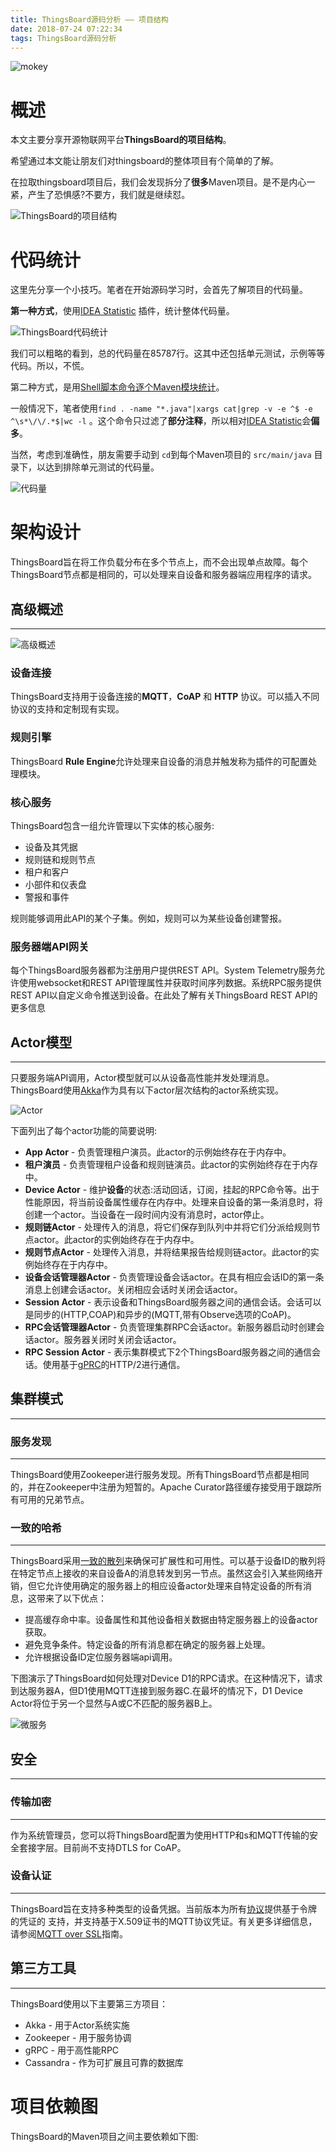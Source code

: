 ```yaml
---
title: ThingsBoard源码分析 —— 项目结构
date: 2018-07-24 07:22:34
tags: ThingsBoard源码分析
---
```




![mokey](ThingsBoard-2/timg.jpg)






# 概述

本文主要分享开源物联网平台**ThingsBoard的项目结构**。

希望通过本文能让朋友们对thingsboard的整体项目有个简单的了解。

在拉取thingsboard项目后，我们会发现拆分了**很多**Maven项目。是不是内心一紧，产生了恐惧感?不要方，我们就是继续怼。

![ThingsBoard的项目结构](ThingsBoard-2/项目结构.png)

# 代码统计

这里先分享一个小技巧。笔者在开始源码学习时，会首先了解项目的代码量。

**第一种方式**，使用[IDEA Statistic](https://plugins.jetbrains.com/plugin/4509-statistic) 插件，统计整体代码量。

![ThingsBoard代码统计](ThingsBoard-2/代码统计.png)

我们可以粗略的看到，总的代码量在85787行。这其中还包括单元测试，示例等等代码。所以，不慌。

第二种方式，是用[Shell脚本命令逐个Maven模块统计](https://blog.csdn.net/yhhwatl/article/details/52623879)。

一般情况下，笔者使用`find . -name "*.java"|xargs cat|grep -v -e ^$ -e ^\s*\/\/.*$|wc -l` 。这个命令只过滤了**部分注释**，所以相对[IDEA  Statistic](https://plugins.jetbrains.com/plugin/4509-statistic)会**偏多**。

当然，考虑到准确性，朋友需要手动到 `cd`到每个Maven项目的 `src/main/java` 目录下，以达到排除单元测试的代码量。

![代码量](ThingsBoard-2/代码量.png)



<!-- more -->



# 架构设计

ThingsBoard旨在将工作负载分布在多个节点上，而不会出现单点故障。每个ThingsBoard节点都是相同的，可以处理来自设备和服务器端应用程序的请求。

## 高级概述

------

![高级概述](ThingsBoard-2/architecture-in-brief.png)

### 设备连接

ThingsBoard支持用于设备连接的**MQTT**，**CoAP** 和 **HTTP** 协议。可以插入不同协议的支持和定制现有实现。

### 规则引擎

ThingsBoard **Rule Engine**允许处理来自设备的消息并触发称为插件的可配置处理模块。

### 核心服务

ThingsBoard包含一组允许管理以下实体的核心服务:

- 设备及其凭据
- 规则链和规则节点
- 租户和客户
- 小部件和仪表盘
- 警报和事件

规则能够调用此API的某个子集。例如，规则可以为某些设备创建警报。

### 服务器端API网关

每个ThingsBoard服务器都为注册用户提供REST API。System Telemetry服务允许使用websocket和REST API管理属性并获取时间序列数据。系统RPC服务提供REST API以自定义命令推送到设备。在此处了解有关ThingsBoard REST API的更多信息



## Actor模型

------

只要服务端API调用，Actor模型就可以从设备高性能并发处理消息。ThingsBoard使用[Akka](https://akka.io/)作为具有以下actor层次结构的actor系统实现。

![Actor](ThingsBoard-2/actor-system-hierarchies.png)

下面列出了每个actor功能的简要说明:

- **App Actor**  -  负责管理租户演员。此actor的示例始终存在于内存中。
- **租户演员** -  负责管理租户设备和规则链演员。此actor的实例始终存在于内存中。
- **Device Actor** -  维护**设备**的状态:活动回话，订阅，挂起的RPC命令等。出于性能原因，将当前设备属性缓存在内存中。处理来自设备的第一条消息时，将创建一个actor。当设备在一段时间内没有消息时，actor停止。
- **规则链Actor** - 处理传入的消息，将它们保存到队列中并将它们分派给规则节点actor。此actor的实例始终存在于内存中。
- **规则节点Actor** - 处理传入消息，并将结果报告给规则链actor。此actor的实例始终存在于内存中。
- **设备会话管理器Actor** - 负责管理设备会话actor。在具有相应会话ID的第一条消息上创建会话actor。关闭相应会话时关闭会话actor。
- **Session Actor** - 表示设备和ThingsBoard服务器之间的通信会话。会话可以是同步的(HTTP,COAP)和异步的(MQTT,带有Observe选项的CoAP)。
- **RPC会话管理器Actor** - 负责管理集群RPC会话actor。新服务器启动时创建会话actor。服务器关闭时关闭会话actor。
- **RPC Session Actor** - 表示集群模式下2个ThingsBoard服务器之间的通信会话。使用基于[gPRC](https://grpc.io/)的HTTP/2进行通信。

## 集群模式

------

### 服务发现

------

ThingsBoard使用Zookeeper进行服务发现。所有ThingsBoard节点都是相同的，并在Zookeeper中注册为短暂的。Apache Curator路径缓存接受用于跟踪所有可用的兄弟节点。

### 一致的哈希

------

ThingsBoard采用[一致的散列](https://dzone.com/articles/simple-magic-consistent)来确保可扩展性和可用性。可以基于设备ID的散列将在特定节点上接收的来自设备A的消息转发到另一节点。虽然这会引入某些网络开销，但它允许使用确定的服务器上的相应设备actor处理来自特定设备的所有消息，这带来了以下优点： 

- 提高缓存命中率。设备属性和其他设备相关数据由特定服务器上的设备actor获取。
- 避免竞争条件。特定设备的所有消息都在确定的服务器上处理。
- 允许根据设备ID定位服务器端api调用。

下图演示了ThingsBoard如何处理对Device D1的RPC请求。在这种情况下，请求到达服务器A，但D1使用MQTT连接到服务器C.在最坏的情况下，D1 Device Actor将位于另一个显然与A或C不匹配的服务器B上。 

![微服务](ThingsBoard-2/cluster-mode-rpc-request.png)

## 安全

------

### 传输加密

------

作为系统管理员，您可以将ThingsBoard配置为使用HTTP和s和MQTT传输的安全套接字层。目前尚不支持DTLS for CoAP。 

### 设备认证

------

ThingsBoard旨在支持多种类型的设备凭据。当前版本为所有[协议](https://thingsboard.io/docs/reference/protocols/)提供基于令牌的凭证的 支持，并支持基于X.509证书的MQTT协议凭证。有关更多详细信息，请参阅[MQTT over SSL](https://thingsboard.io/docs/user-guide/mqtt-over-ssl/)指南。 

## 第三方工具

------

ThingsBoard使用以下主要第三方项目： 

- Akka - 用于Actor系统实施
- Zookeeper - 用于服务协调
- gRPC - 用于高性能RPC
- Cassandra - 作为可扩展且可靠的数据库

# 项目依赖图

ThingsBoard的Maven项目之间主要依赖如下图:

